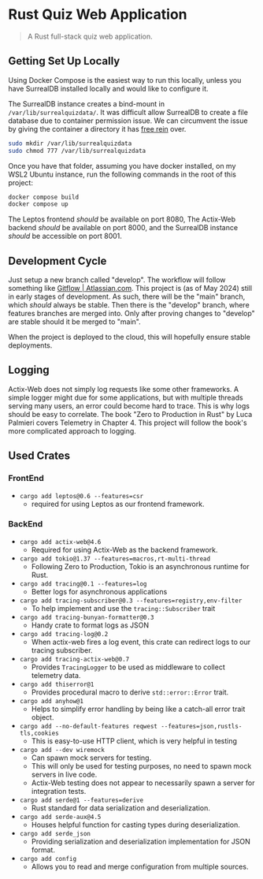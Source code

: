 # Rust Quiz Web Application

> A Rust full-stack quiz web application.

## Getting Set Up Locally

Using Docker Compose is the easiest way to run this locally,
unless you have SurrealDB installed locally and would like to configure it.

The SurrealDB instance creates a bind-mount in `/var/lib/surrealquizdata/`.
It was difficult allow SurrealDB to create a file database due to container permission issue.
We can circumvent the issue by giving the container a directory it has [free rein](https://www.vocabulary.com/articles/pardon-the-expression/free-rein-vs-free-reign) over.

```bash
sudo mkdir /var/lib/surrealquizdata
sudo chmod 777 /var/lib/surrealquizdata
```

Once you have that folder, assuming you have docker installed,
on my WSL2 Ubuntu instance, run the following commands in the root of this project:

```bash
docker compose build
docker compose up
```

The Leptos frontend _should_ be available on port 8080,
The Actix-Web backend _should_ be available on port 8000,
and the SurrealDB instance _should_ be accessible on port 8001.

## Development Cycle

Just setup a new branch called "develop".
The workflow will follow something like [Gitflow | Atlassian.com](https://www.atlassian.com/continuous-delivery/continuous-integration/trunk-based-development).
This project is (as of May 2024) still in early stages of development.
As such, there will be the "main" branch, which _should_ always be stable.
Then there is the "develop" branch, where features branches are merged into.
Only after proving changes to "develop" are stable should it be merged to "main".

When the project is deployed to the cloud, this will hopefully ensure stable deployments.

## Logging

Actix-Web does not simply log requests like some other frameworks.
A simple logger might due for some applications,
but with multiple threads serving many users,
an error could become hard to trace.
This is why logs should be easy to correlate.
The book "Zero to Production in Rust" by Luca Palmieri covers Telemetry in Chapter 4.
This project will follow the book's more complicated approach to logging.

## Used Crates

### FrontEnd

- `cargo add leptos@0.6 --features=csr`
  - required for using Leptos as our frontend framework.

### BackEnd

- `cargo add actix-web@4.6`
  - Required for using Actix-Web as the backend framework.
- `cargo add tokio@1.37 --features=macros,rt-multi-thread`
  - Following Zero to Production, Tokio is an asynchronous runtime for Rust.
- `cargo add tracing@0.1 --features=log`
  - Better logs for asynchronous applications
- `cargo add tracing-subscriber@0.3 --features=registry,env-filter`
  - To help implement and use the `tracing::Subscriber` trait
- `cargo add tracing-bunyan-formatter@0.3`
  - Handy crate to format logs as JSON
- `cargo add tracing-log@0.2`
  - When actix-web fires a log event, this crate can redirect logs to our tracing subscriber.
- `cargo add tracing-actix-web@0.7`
  - Provides `TracingLogger` to be used as middleware to collect telemetry data.
- `cargo add thiserror@1`
  - Provides procedural macro to derive `std::error::Error` trait.
- `cargo add anyhow@1`
  - Helps to simplify error handling by being like a catch-all error trait object.
- `cargo add --no-default-features reqwest --features=json,rustls-tls,cookies`
  - This is easy-to-use HTTP client, which is very helpful in testing
- `cargo add --dev wiremock`
  - Can spawn mock servers for testing.
  - This will only be used for testing purposes, no need to spawn mock servers in live code.
  - Actix-Web testing does not appear to necessarily spawn a server for integration tests.
- `cargo add serde@1 --features=derive`
  - Rust standard for data serialization and deserialization.
- `cargo add serde-aux@4.5`
  - Houses helpful function for casting types during deserialization.
- `cargo add serde_json`
  - Providing serialization and deserialization implementation for JSON format.
- `cargo add config`
  - Allows you to read and merge configuration from multiple sources.
